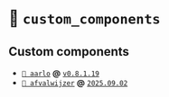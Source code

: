 # 📂 `custom_components`

## Custom components

- [`📁 aarlo`](https://github.com/twrecked/hass-aarlo) **@**
  [`v0.8.1.19`](https://github.com/twrecked/hass-aarlo/releases/tag/v0.8.1.19)
- [`📁 afvalwijzer`](https://github.com/xirixiz/homeassistant-afvalwijzer) **@**
  [`2025.09.02`](https://github.com/xirixiz/homeassistant-afvalwijzer/releases/tag/2025.09.02)
